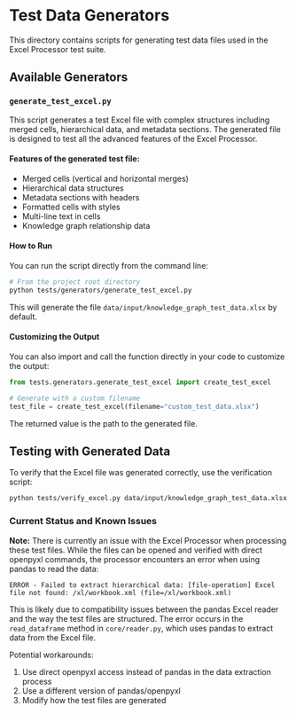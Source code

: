 # Test Data Generators

This directory contains scripts for generating test data files used in the Excel Processor test suite.

## Available Generators

### `generate_test_excel.py`

This script generates a test Excel file with complex structures including merged cells, hierarchical data, and metadata sections. The generated file is designed to test all the advanced features of the Excel Processor.

#### Features of the generated test file:

- Merged cells (vertical and horizontal merges)
- Hierarchical data structures
- Metadata sections with headers
- Formatted cells with styles
- Multi-line text in cells
- Knowledge graph relationship data

#### How to Run

You can run the script directly from the command line:

```bash
# From the project root directory
python tests/generators/generate_test_excel.py
```

This will generate the file `data/input/knowledge_graph_test_data.xlsx` by default.

#### Customizing the Output

You can also import and call the function directly in your code to customize the output:

```python
from tests.generators.generate_test_excel import create_test_excel

# Generate with a custom filename
test_file = create_test_excel(filename="custom_test_data.xlsx")
```

The returned value is the path to the generated file.

## Testing with Generated Data

To verify that the Excel file was generated correctly, use the verification script:

```bash
python tests/verify_excel.py data/input/knowledge_graph_test_data.xlsx
```

### Current Status and Known Issues

**Note:** There is currently an issue with the Excel Processor when processing these test files. While the files can be opened and verified with direct openpyxl commands, the processor encounters an error when using pandas to read the data:

```
ERROR - Failed to extract hierarchical data: [file-operation] Excel file not found: /xl/workbook.xml (file=/xl/workbook.xml)
```

This is likely due to compatibility issues between the pandas Excel reader and the way the test files are structured. The error occurs in the `read_dataframe` method in `core/reader.py`, which uses pandas to extract data from the Excel file.

Potential workarounds:
1. Use direct openpyxl access instead of pandas in the data extraction process
2. Use a different version of pandas/openpyxl
3. Modify how the test files are generated 